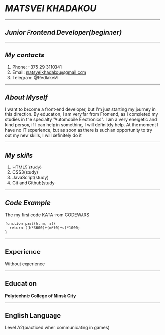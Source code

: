 # ***MATSVEI KHADAKOU***
********

## *Junior Frontend Developer(beginner)*
********

## ***My contacts***

1. Phone: +375 29 3110341
2. Email: matsveikhadakou@gmail.com
3. Telegram: @RedlakeM

********

## *About Myself*

I want to become a front-end developer, but I'm just starting my journey in this direction. By education, I am very far from Frontend, as I completed my studies in the specialty "Automobile Electronics". I am a very energetic and kind person, if I can help in something, I will definitely help.
At the moment I have no IT experience, but as soon as there is such an opportunity to try out my new skills, I will definitely do it.

********

## ***My skills***

1. HTML5(study)
2. CSS3(study)
3. JavaScript(study)
4. Git and Github(study)

********

## ***Code Example*** 

The my first code KATA from CODEWARS

```
function past(h, m, s){
  return ((h*3600)+(m*60)+s)*1000;
}
```
********

## Experience

Without experience

********

## Education

**Polytechnic College of Minsk City**

********

## English Language

Level A2(practiced when communicating in games)